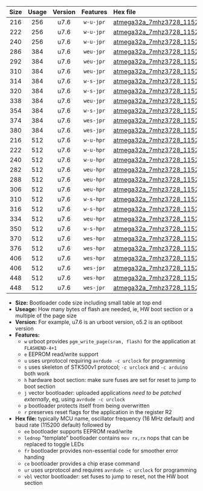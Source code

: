 |Size|Usage|Version|Features|Hex file|
|:-:|:-:|:-:|:-:|:--|
|216|256|u7.6|`w-u-jpr`|[atmega32a_7mhz3728_115200bps_ur_vbl.hex](https://raw.githubusercontent.com/stefanrueger/urboot/main//atmega32a_7mhz3728_115200bps_ur_vbl.hex)|
|222|256|u7.6|`w-u-jpr`|[atmega32a_7mhz3728_115200bps_lednop_ur_vbl.hex](https://raw.githubusercontent.com/stefanrueger/urboot/main//atmega32a_7mhz3728_115200bps_lednop_ur_vbl.hex)|
|240|256|u7.6|`w-u-jpr`|[atmega32a_7mhz3728_115200bps_lednop_fr_ur_vbl.hex](https://raw.githubusercontent.com/stefanrueger/urboot/main//atmega32a_7mhz3728_115200bps_lednop_fr_ur_vbl.hex)|
|286|384|u7.6|`weu-jpr`|[atmega32a_7mhz3728_115200bps_ee_ur_vbl.hex](https://raw.githubusercontent.com/stefanrueger/urboot/main//atmega32a_7mhz3728_115200bps_ee_ur_vbl.hex)|
|292|384|u7.6|`weu-jpr`|[atmega32a_7mhz3728_115200bps_ee_lednop_ur_vbl.hex](https://raw.githubusercontent.com/stefanrueger/urboot/main//atmega32a_7mhz3728_115200bps_ee_lednop_ur_vbl.hex)|
|310|384|u7.6|`weu-jpr`|[atmega32a_7mhz3728_115200bps_ee_lednop_fr_ur_vbl.hex](https://raw.githubusercontent.com/stefanrueger/urboot/main//atmega32a_7mhz3728_115200bps_ee_lednop_fr_ur_vbl.hex)|
|314|384|u7.6|`w-s-jpr`|[atmega32a_7mhz3728_115200bps_vbl.hex](https://raw.githubusercontent.com/stefanrueger/urboot/main//atmega32a_7mhz3728_115200bps_vbl.hex)|
|320|384|u7.6|`w-s-jpr`|[atmega32a_7mhz3728_115200bps_lednop_vbl.hex](https://raw.githubusercontent.com/stefanrueger/urboot/main//atmega32a_7mhz3728_115200bps_lednop_vbl.hex)|
|338|384|u7.6|`weu-jpr`|[atmega32a_7mhz3728_115200bps_ee_lednop_fr_ce_ur_vbl.hex](https://raw.githubusercontent.com/stefanrueger/urboot/main//atmega32a_7mhz3728_115200bps_ee_lednop_fr_ce_ur_vbl.hex)|
|354|384|u7.6|`w-s-jpr`|[atmega32a_7mhz3728_115200bps_lednop_fr_vbl.hex](https://raw.githubusercontent.com/stefanrueger/urboot/main//atmega32a_7mhz3728_115200bps_lednop_fr_vbl.hex)|
|374|384|u7.6|`wes-jpr`|[atmega32a_7mhz3728_115200bps_ee_vbl.hex](https://raw.githubusercontent.com/stefanrueger/urboot/main//atmega32a_7mhz3728_115200bps_ee_vbl.hex)|
|380|384|u7.6|`wes-jpr`|[atmega32a_7mhz3728_115200bps_ee_lednop_vbl.hex](https://raw.githubusercontent.com/stefanrueger/urboot/main//atmega32a_7mhz3728_115200bps_ee_lednop_vbl.hex)|
|216|512|u7.6|`w-u-hpr`|[atmega32a_7mhz3728_115200bps_ur.hex](https://raw.githubusercontent.com/stefanrueger/urboot/main//atmega32a_7mhz3728_115200bps_ur.hex)|
|222|512|u7.6|`w-u-hpr`|[atmega32a_7mhz3728_115200bps_lednop_ur.hex](https://raw.githubusercontent.com/stefanrueger/urboot/main//atmega32a_7mhz3728_115200bps_lednop_ur.hex)|
|240|512|u7.6|`w-u-hpr`|[atmega32a_7mhz3728_115200bps_lednop_fr_ur.hex](https://raw.githubusercontent.com/stefanrueger/urboot/main//atmega32a_7mhz3728_115200bps_lednop_fr_ur.hex)|
|282|512|u7.6|`weu-hpr`|[atmega32a_7mhz3728_115200bps_ee_ur.hex](https://raw.githubusercontent.com/stefanrueger/urboot/main//atmega32a_7mhz3728_115200bps_ee_ur.hex)|
|288|512|u7.6|`weu-hpr`|[atmega32a_7mhz3728_115200bps_ee_lednop_ur.hex](https://raw.githubusercontent.com/stefanrueger/urboot/main//atmega32a_7mhz3728_115200bps_ee_lednop_ur.hex)|
|306|512|u7.6|`weu-hpr`|[atmega32a_7mhz3728_115200bps_ee_lednop_fr_ur.hex](https://raw.githubusercontent.com/stefanrueger/urboot/main//atmega32a_7mhz3728_115200bps_ee_lednop_fr_ur.hex)|
|310|512|u7.6|`w-s-hpr`|[atmega32a_7mhz3728_115200bps.hex](https://raw.githubusercontent.com/stefanrueger/urboot/main//atmega32a_7mhz3728_115200bps.hex)|
|316|512|u7.6|`w-s-hpr`|[atmega32a_7mhz3728_115200bps_lednop.hex](https://raw.githubusercontent.com/stefanrueger/urboot/main//atmega32a_7mhz3728_115200bps_lednop.hex)|
|334|512|u7.6|`weu-hpr`|[atmega32a_7mhz3728_115200bps_ee_lednop_fr_ce_ur.hex](https://raw.githubusercontent.com/stefanrueger/urboot/main//atmega32a_7mhz3728_115200bps_ee_lednop_fr_ce_ur.hex)|
|350|512|u7.6|`w-s-hpr`|[atmega32a_7mhz3728_115200bps_lednop_fr.hex](https://raw.githubusercontent.com/stefanrueger/urboot/main//atmega32a_7mhz3728_115200bps_lednop_fr.hex)|
|370|512|u7.6|`wes-hpr`|[atmega32a_7mhz3728_115200bps_ee.hex](https://raw.githubusercontent.com/stefanrueger/urboot/main//atmega32a_7mhz3728_115200bps_ee.hex)|
|376|512|u7.6|`wes-hpr`|[atmega32a_7mhz3728_115200bps_ee_lednop.hex](https://raw.githubusercontent.com/stefanrueger/urboot/main//atmega32a_7mhz3728_115200bps_ee_lednop.hex)|
|406|512|u7.6|`wes-hpr`|[atmega32a_7mhz3728_115200bps_ee_lednop_fr.hex](https://raw.githubusercontent.com/stefanrueger/urboot/main//atmega32a_7mhz3728_115200bps_ee_lednop_fr.hex)|
|406|512|u7.6|`wes-jpr`|[atmega32a_7mhz3728_115200bps_ee_lednop_fr_vbl.hex](https://raw.githubusercontent.com/stefanrueger/urboot/main//atmega32a_7mhz3728_115200bps_ee_lednop_fr_vbl.hex)|
|448|512|u7.6|`wes-hpr`|[atmega32a_7mhz3728_115200bps_ee_lednop_fr_ce.hex](https://raw.githubusercontent.com/stefanrueger/urboot/main//atmega32a_7mhz3728_115200bps_ee_lednop_fr_ce.hex)|
|448|512|u7.6|`wes-jpr`|[atmega32a_7mhz3728_115200bps_ee_lednop_fr_ce_vbl.hex](https://raw.githubusercontent.com/stefanrueger/urboot/main//atmega32a_7mhz3728_115200bps_ee_lednop_fr_ce_vbl.hex)|

- **Size:** Bootloader code size including small table at top end
- **Useage:** How many bytes of flash are needed, ie, HW boot section or a multiple of the page size
- **Version:** For example, u7.6 is an urboot version, o5.2 is an optiboot version
- **Features:**
  + `w` urboot provides `pgm_write_page(sram, flash)` for the application at `FLASHEND-4+1`
  + `e` EEPROM read/write support
  + `u` uses urprotocol requiring `avrdude -c urclock` for programming
  + `s` uses skeleton of STK500v1 protocol; `-c urclock` and `-c arduino` both work
  + `h` hardware boot section: make sure fuses are set for reset to jump to boot section
  + `j` vector bootloader: uploaded applications *need to be patched externally*, eg, using `avrdude -c urclock`
  + `p` bootloader protects itself from being overwritten
  + `r` preserves reset flags for the application in the register R2
- **Hex file:** typically MCU name, oscillator frequency (16 MHz default) and baud rate (115200 default) followed by
  + `ee` bootloader supports EEPROM read/write
  + `lednop` "template" bootloader contains `mov rx,rx` nops that can be replaced to toggle LEDs
  + `fr` bootloader provides non-essential code for smoother error handing
  + `ce` bootloader provides a chip erase command
  + `ur` uses urprotocol and requires `avrdude -c urclock` for programming
  + `vbl` vector bootloader: set fuses to jump to reset, not the HW boot section
